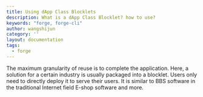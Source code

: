 ```yaml
---
title: Using dApp Class Blocklets
description: What is a dApp Class Blocklet? how to use?
keywords: "forge, forge-cli"
author: wangshijun
category: ''
layout: documentation
tags:
  - forge
---
```


The maximum granularity of reuse is to complete the application. Here, a solution for a certain industry is usually packaged into a blocklet. Users only need to directly deploy it to serve their users. It is similar to BBS software in the traditional Internet field E-shop software and more.
